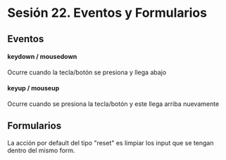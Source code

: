 # Sesión 22. Eventos y Formularios

## Eventos

#### keydown / mousedown

Ocurre cuando la tecla/botón se presiona y llega abajo

#### keyup / mouseup

Ocurre cuando se presiona la tecla/botón y este llega arriba nuevamente


## Formularios

La acción por default del tipo "reset" es limpiar los input que se tengan dentro del mismo form.